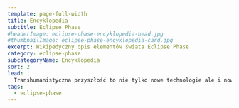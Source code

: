 ```yaml
---
template: page-full-width
title: Encyklopedia 
subtitle: Eclipse Phase
#headerImage: eclipse-phase-encyklopedia-head.jpg
#thumbnailImage: eclipse-phase-encyklopedia-card.jpg
excerpt: Wikipedyczny opis elementów świata Eclipse Phase
category: eclipse-phase
subcategoryName: Encyklopedia
sort: 2
lead: |
  Transhumanistyczna przyszłość to nie tylko nowe technologie ale i nowe społeczeństwa, nowe podmioty polityczne, korporacje i organizacje przestępcze
tags: 
  - eclipse-phase
---
```

